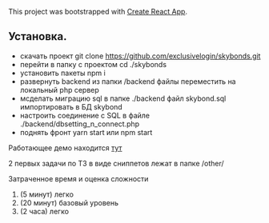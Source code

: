 This project was bootstrapped with [Create React App](https://github.com/facebook/create-react-app).

## Установка. 

- скачать проект git clone https://github.com/exclusivelogin/skybonds.git
- перейти в папку с проектом cd ./skybonds
- установить пакеты npm i
- развернуть backend из папки /backend  файлы переместить на локальный php сервер 
- мсделать миграцию sql в папке ./backend файл skybond.sql импортировать в БД skybond
- настроить соединение с SQL в файле ./backend/dbsetting_n_connect.php 
- поднять фронт yarn start или npm start

Работающее демо находится  [тут](http://91.240.87.153/skybonds/ )

2 первых задачи по ТЗ в виде сниппетов лежат в папке /other/

Затраченное время и оценка сложности

1. (5 минут) легко
2. (20 минут) базовый уровень
3. (2 часа) легко
